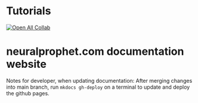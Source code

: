 # Tutorials
[![Open All Collab](https://colab.research.google.com/assets/colab-badge.svg)](https://colab.research.google.com/github/ourownstory/neuralprophet-docs)


# neuralprophet.com documentation website
Notes for developer, when updating documentation: 
After merging changes into main branch, run `mkdocs gh-deploy` on a terminal to update and deploy the github pages.
